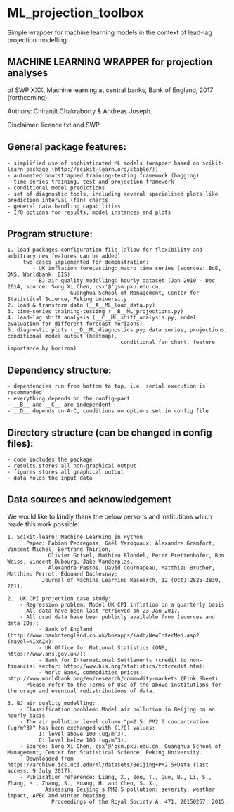# ML_projection_toolbox
Simple wrapper for machine learning models in the context of lead-lag projection modelling.


MACHINE LEARNING WRAPPER for projection analyses
------------------------------------------------

of SWP XXX, Machine learning at central banks, Bank of England, 2017 (forthcoming).

Authors: Chiranjit Chakraborty & Andreas Joseph.

Disclaimer: licence.txt and SWP.


General package features:
-------------------------

	- simplified use of sophisticated ML models (wrapper based on scikit-learn package (http://scikit-learn.org/stable/))
	- automated bootstrapped training-testing framework (bagging)
	- time series training, test and projection framework
	- conditional model predictions
	- set of diagnostic tools, including several specialised plots like prediction interval (fan) charts
	- general data handling capabilities
	- I/O options for results, model instances and plots

Program structure:
------------------

	1. load packages configuration file (allow for flexibility and arbitrary new features can be added)
		 two cases implemented for demonstration: 
		    - UK inflation forecasting: macro time series (sources: BoE, ONS, Worldbank, BIS)
		    - BJ air quality modelling: hourly dataset (Jan 2010 - Dec 2014, source: Song Xi Chen, csx'@'gsm.pku.edu.cn,
						Guanghua School of Management, Center for Statistical Science, Peking University
	2. load & transform data (__A__ML_load_data.py)
	3. time-series training-testing (__B__ML_projections.py)
	4. lead-lag shift analysis (__C__ML_shift_analysis.py; model evaluation for different forecast horizons)
	5. diagnostic plots (__D__ML_diagnostics.py; data series, projections, conditional model output (heatmap), 
                         				conditional fan chart, feature importance by horizon)
                         
Dependency structure:
---------------------

	- dependencies run from bottom to top, i.e. serial execution is recommended
	- everything depends on the config-part
	- __B__ and __C__ are independent
	- __D__ depends on A-C, conditions on options set in config file

Directory structure (can be changed in config files):
-----------------------------------------------------

	- code includes the package
	- results stores all non-graphical output
	- figures stores all graphical output
	- data holds the input data

Data sources and acknowledgement
--------------------------------

We would like to kindly thank the below persons and institutions which made this work possible: 

    1. Scikit-learn: Machine Learning in Python
	      Paper: Fabian Pedregosa, Gaël Varoquaux, Alexandre Gramfort, Vincent Michel, Bertrand Thirion,
	             Olivier Grisel, Mathieu Blondel, Peter Prettenhofer, Ron Weiss, Vincent Dubourg, Jake Vanderplas,
	             Alexandre Passos, David Cournapeau, Matthieu Brucher, Matthieu Perrot, Édouard Duchesnay; 
               Journal of Machine Learning Research, 12 (Oct):2825-2830, 2011.

    2.  UK CPI projection case study:
	    - Regression problem: Model UK CPI inflation on a quarterly basis
	    - All data have been last retrieved on 23 Jan 2017.
	    - All used data have been publicly available from (sources and data IDs):
		      - Bank of England (http://www.bankofengland.co.uk/boeapps/iadb/NewInterMed.asp?Travel=NIxAZx): 
		      - UK Office for National Statistics (ONS, https://www.ons.gov.uk/):  
		      - Bank for International Settlements (credit to non-financial sector: http://www.bis.org/statistics/totcredit.htm):
		      - World Bank, commodities prices: http://www.worldbank.org/en/research/commodity-markets (Pink Sheet)
	    - Please refer to the Terms of Use of the above institutions for the usage and eventual redistributions of data.

    3. BJ air quality modelling:
	    - Classification problem: Model air pollution in Beijing on an hourly basis
	    - The air pollution level column "pm2.5: PM2.5 concentration (ug/m^3)" has been exchanged with (1/0) values:
		      1: level above 100 (ug/m^3).
		      0: level below 100 (ug/m^3).
	    - Source: Song Xi Chen, csx'@'gsm.pku.edu.cn, Guanghua School of Management, Center for Statistical Science, Peking University.
	    - Downloaded from https://archive.ics.uci.edu/ml/datasets/Beijing+PM2.5+Data (last access: 9 July 2017).
	    - Publication reference: Liang, X., Zou, T., Guo, B., Li, S., Zhang, H., Zhang, S., Huang, H. and Chen, S. X.,
			  	Assessing Beijing's PM2.5 pollution: severity, weather impact, APEC and winter heating. 
				  Proceedings of the Royal Society A, 471, 20150257, 2015.
